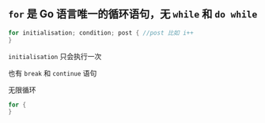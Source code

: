 
## `for` 是 Go 语言唯一的循环语句，无 `while` 和 `do while`
```go
for initialisation; condition; post { //post 比如 i++ 
}
```
`initialisation` 只会执行一次

也有 `break` 和 `continue` 语句

无限循环
```go
for {  
}
```

